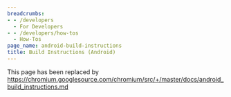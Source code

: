 ```yaml
---
breadcrumbs:
- - /developers
  - For Developers
- - /developers/how-tos
  - How-Tos
page_name: android-build-instructions
title: Build Instructions (Android)
---
```


This page has been replaced by
<https://chromium.googlesource.com/chromium/src/+/master/docs/android_build_instructions.md>